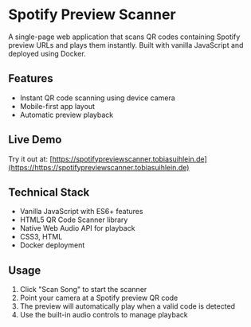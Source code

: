 # Spotify Preview Scanner

A single-page web application that scans QR codes containing Spotify preview URLs and plays them instantly. Built with vanilla JavaScript and deployed using Docker.

## Features

- Instant QR code scanning using device camera
- Mobile-first app layout
- Automatic preview playback

## Live Demo

Try it out at: [https://spotifypreviewscanner.tobiasuihlein.de](https://https://spotifypreviewscanner.tobiasuihlein.de)

## Technical Stack

- Vanilla JavaScript with ES6+ features
- HTML5 QR Code Scanner library
- Native Web Audio API for playback
- CSS3, HTML
- Docker deployment

## Usage

1. Click "Scan Song" to start the scanner
2. Point your camera at a Spotify preview QR code
3. The preview will automatically play when a valid code is detected
4. Use the built-in audio controls to manage playback